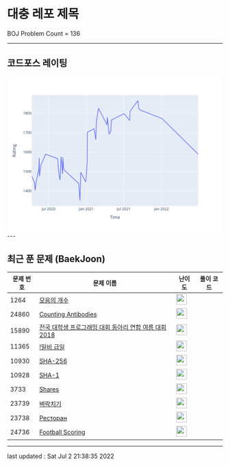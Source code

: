 # 대충 레포 제목

BOJ Problem Count = 136

---

## 코드포스 레이팅
[![Rating Graph](./cfStats.svg)](https://github.com/ingyu1008/Algorithm-Problem-Solving/blob/master/cfStats.html)---

## 최근 푼 문제 (BaekJoon)
| 문제 번호 | 문제 이름 | 난이도 | 풀이 코드 |
| --- | --- | --- | --- |
| 1264 | [모음의 개수](https://www.acmicpc.net/problem/1264) | <img height="25px" width="25px=" src="https://static.solved.ac/tier_small/2.svg"/> |  |
| 24860 | [Counting Antibodies](https://www.acmicpc.net/problem/24860) | <img height="25px" width="25px=" src="https://static.solved.ac/tier_small/1.svg"/> |  |
| 15890 | [전국 대학생 프로그래밍 대회 동아리 연합 여름 대회 2018](https://www.acmicpc.net/problem/15890) | <img height="25px" width="25px=" src="https://static.solved.ac/tier_small/0.svg"/> |  |
| 11365 | [!밀비 급일](https://www.acmicpc.net/problem/11365) | <img height="25px" width="25px=" src="https://static.solved.ac/tier_small/2.svg"/> |  |
| 10930 | [SHA-256](https://www.acmicpc.net/problem/10930) | <img height="25px" width="25px=" src="https://static.solved.ac/tier_small/0.svg"/> |  |
| 10928 | [SHA-1](https://www.acmicpc.net/problem/10928) | <img height="25px" width="25px=" src="https://static.solved.ac/tier_small/0.svg"/> |  |
| 3733 | [Shares](https://www.acmicpc.net/problem/3733) | <img height="25px" width="25px=" src="https://static.solved.ac/tier_small/2.svg"/> |  |
| 23739 | [벼락치기](https://www.acmicpc.net/problem/23739) | <img height="25px" width="25px=" src="https://static.solved.ac/tier_small/5.svg"/> |  |
| 23738 | [Ресторан](https://www.acmicpc.net/problem/23738) | <img height="25px" width="25px=" src="https://static.solved.ac/tier_small/4.svg"/> |  |
| 24736 | [Football Scoring](https://www.acmicpc.net/problem/24736) | <img height="25px" width="25px=" src="https://static.solved.ac/tier_small/1.svg"/> |  |


---

last updated : Sat Jul  2 21:38:35 2022

